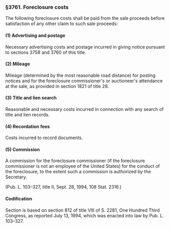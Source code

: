 ### §3761. Foreclosure costs ###

The following foreclosure costs shall be paid from the sale proceeds before satisfaction of any other claim to such sale proceeds:

#### (1) Advertising and postage ####

Necessary advertising costs and postage incurred in giving notice pursuant to sections 3758 and 3760 of this title.

#### (2) Mileage ####

Mileage (determined by the most reasonable road distance) for posting notices and for the foreclosure commissioner's or auctioneer's attendance at the sale, as provided in section 1821 of title 28.

#### (3) Title and lien search ####

Reasonable and necessary costs incurred in connection with any search of title and lien records.

#### (4) Recordation fees ####

Costs incurred to record documents.

#### (5) Commission ####

A commission for the foreclosure commissioner (if the foreclosure commissioner is not an employee of the United States) for the conduct of the foreclosure, to the extent such a commission is authorized by the Secretary.

(Pub. L. 103–327, title II, Sept. 28, 1994, 108 Stat. 2316.)

#### Codification ####

Section is based on section 812 of title VIII of S. 2281, One Hundred Third Congress, as reported July 13, 1994, which was enacted into law by Pub. L. 103–327.